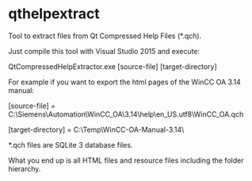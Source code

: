 # qthelpextract
Tool to extract files from Qt Compressed Help Files (*.qch). 

Just compile this tool with Visual Studio 2015 and execute:

QtCompressedHelpExtractor.exe [source-file] [target-directory]

For example if you want to export the html pages of the WinCC OA 3.14 manual:

[source-file] = C:\Siemens\Automation\WinCC_OA\3.14\help\en_US.utf8\WinCC_OA.qch

[target-directory] = C:\Temp\WinCC-OA-Manual-3.14\

*.qch files are SQLite 3 database files.

What you end up is all HTML files and resource files including the folder hierarchy.
